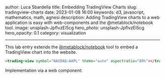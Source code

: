 author: Luca Sbardella
title: Embedding TradingView Charts
slug: tradingview-charts
date: 2023-01-08 16:00
keywords: d3, javascript, mathematics, math, agnesi
description: Adding TradingView charts to a web application is easy with web-components and the @metablock/notebook tool.
image: unsplash-JpflvzEl5cg
hero_photo: unsplash-JpflvzEl5cg
hero_opacity: 0.1
category: visualization

---

<trading-view symbol="NASDAQ:AAPL" theme="auto" aspectratio="80%"></trading-view>

This lab entry extends the [@metablock/notebook](https://www.npmjs.com/package/@metablock/notebook) tool to embed a TradingView chart into the website.

```html
<trading-view symbol="NASDAQ:AAPL" theme="auto" aspectratio="80%"></trading-view>
```
Implementation via a web component:
<github-repo owner="lsbardel" repo="lucasbardella.com" path="app/notebook/tradingview.ts"></github-repo>
